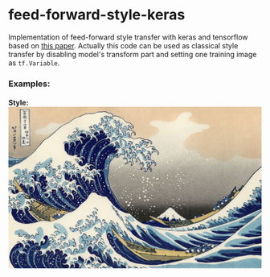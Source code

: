 # feed-forward-style-keras
Implementation of feed-forward style transfer with keras and tensorflow based on [this paper](https://cs.stanford.edu/people/jcjohns/papers/eccv16/JohnsonECCV16.pdf). Actually this code can be used as classical style transfer by disabling model's transform part and setting one training image as `tf.Variable`.

### Examples:
#### Style: ![style1](https://github.com/Valret/feed-forward-style-keras/blob/master/images/styles/style1.jpg)
